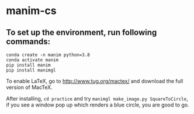 # manim-cs

## To set up the environment, run following commands:

```
conda create -n manim python=3.8
conda activate manim
pip install manim
pip install manimgl
```

To enable LaTeX, go to http://www.tug.org/mactex/ and download the full version of MacTeX.

After installing, `cd practice` and try `manimgl make_image.py SquareToCircle`, if you see a window pop up which renders a blue circle, you are good to go.
